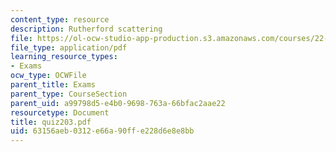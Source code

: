 ```yaml
---
content_type: resource
description: Rutherford scattering
file: https://ol-ocw-studio-app-production.s3.amazonaws.com/courses/22-101-applied-nuclear-physics-fall-2003/63156aeb0312e66a90ffe228d6e8e8bb_quiz203.pdf
file_type: application/pdf
learning_resource_types:
- Exams
ocw_type: OCWFile
parent_title: Exams
parent_type: CourseSection
parent_uid: a99798d5-e4b0-9698-763a-66bfac2aae22
resourcetype: Document
title: quiz203.pdf
uid: 63156aeb-0312-e66a-90ff-e228d6e8e8bb
---
```

